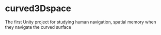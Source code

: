 # curved3Dspace
The first Unity project for studying human navigation, spatial memory when they navigate the curved surface
